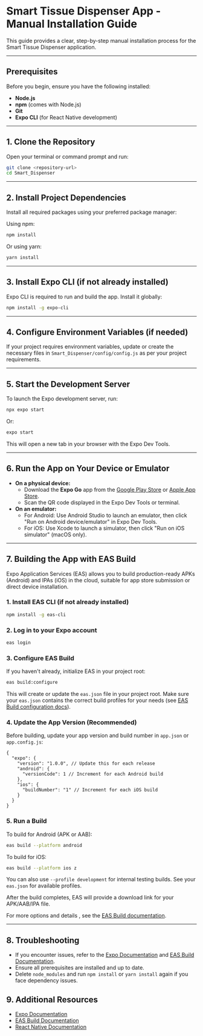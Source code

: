 

# Smart Tissue Dispenser App - Manual Installation Guide

This guide provides a clear, step-by-step manual installation process for the Smart Tissue Dispenser application.

---

## Prerequisites

Before you begin, ensure you have the following installed:
- **Node.js** 
- **npm** (comes with Node.js)
- **Git**
- **Expo CLI** (for React Native development)

---

## 1. Clone the Repository

Open your terminal or command prompt and run:

```sh
git clone <repository-url>
cd Smart_Dispenser
```

---

## 2. Install Project Dependencies

Install all required packages using your preferred package manager:

Using npm:
```sh
npm install
```
Or using yarn:
```sh
yarn install
```

---

## 3. Install Expo CLI (if not already installed)

Expo CLI is required to run and build the app. Install it globally:

```sh
npm install -g expo-cli
```

---

## 4. Configure Environment Variables (if needed)

If your project requires environment variables, update or create the necessary files in `Smart_Dispenser/config/config.js` as per your project requirements.

---

## 5. Start the Development Server

To launch the Expo development server, run:

```sh
npx expo start
```
Or:
```sh
expo start
```

This will open a new tab in your browser with the Expo Dev Tools.

---

## 6. Run the App on Your Device or Emulator

- **On a physical device:**
  - Download the **Expo Go** app from the [Google Play Store](https://play.google.com/store/apps/details?id=host.exp.exponent) or [Apple App Store](https://apps.apple.com/app/expo-go/id982107779).
  - Scan the QR code displayed in the Expo Dev Tools or terminal.
- **On an emulator:**
  - For Android: Use Android Studio to launch an emulator, then click "Run on Android device/emulator" in Expo Dev Tools.
  - For iOS: Use Xcode to launch a simulator, then click "Run on iOS simulator" (macOS only).

---


## 7. Building the App with EAS Build


Expo Application Services (EAS) allows you to build production-ready APKs (Android) and IPAs (iOS) in the cloud, suitable for app store submission or direct device installation.

### 1. Install EAS CLI (if not already installed)

```sh
npm install -g eas-cli
```

### 2. Log in to your Expo account

```sh
eas login
```

### 3. Configure EAS Build

If you haven't already, initialize EAS in your project root:

```sh
eas build:configure
```

This will create or update the `eas.json` file in your project root. Make sure your `eas.json` contains the correct build profiles for your needs (see [EAS Build configuration docs](https://docs.expo.dev/build/eas-json/)).

### 4. Update the App Version (Recommended)

Before building, update your app version and build number in `app.json` or `app.config.js`:

```
{
  "expo": {
    "version": "1.0.0", // Update this for each release
    "android": {
      "versionCode": 1 // Increment for each Android build
    },
    "ios": {
      "buildNumber": "1" // Increment for each iOS build
    }
  }
}
```

### 5. Run a Build

To build for Android (APK or AAB):

```sh
eas build --platform android
```

To build for iOS:

```sh
eas build --platform ios z
```

You can also use `--profile development` for internal testing builds. See your `eas.json` for available profiles.

After the build completes, EAS will provide a download link for your APK/AAB/IPA file.

For more options and details , see the [EAS Build documentation](https://docs.expo.dev/build/introduction/).

---

## 8. Troubleshooting

- If you encounter issues, refer to the [Expo Documentation](https://docs.expo.dev/) and [EAS Build Documentation](https://docs.expo.dev/build/introduction/).
- Ensure all prerequisites are installed and up to date.
- Delete `node_modules` and run `npm install` or `yarn install` again if you face dependency issues.


## 9. Additional Resources

- [Expo Documentation](https://docs.expo.dev/)
- [EAS Build Documentation](https://docs.expo.dev/build/introduction/)
- [React Native Documentation](https://reactnative.dev/)



